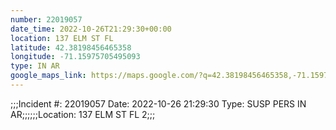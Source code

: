 ```yaml
---
number: 22019057
date_time: 2022-10-26T21:29:30+00:00
location: 137 ELM ST FL 
latitude: 42.38198456465358
longitude: -71.15975705495093
type: IN AR
google_maps_link: https://maps.google.com/?q=42.38198456465358,-71.15975705495093
---
```


;;;Incident #: 22019057  Date: 2022-10-26 21:29:30   Type: SUSP PERS IN AR;;;;;;Location: 137 ELM ST FL 2;;;
